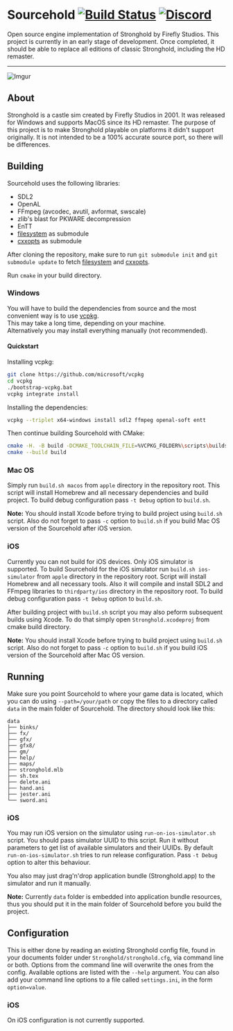 # Sourcehold [![Build Status](https://travis-ci.org/sourcehold/Sourcehold.svg?branch=master)](https://travisci.org/sourcehold/Sourcehold) [![Discord](https://img.shields.io/discord/566293677329219595.svg?color=7389D8&label=%20&logo=discord&logoColor=ffffff)](https://discord.gg/dzdBuNy)

Open source engine implementation of Stronghold by Firefly Studios. This project is currently in an early stage of development. Once completed, it should be able to replace all editions of classic Stronghold, including the HD remaster.

---

![Imgur](https://i.imgur.com/rkk3kAt.png)

## About
Stronghold is a castle sim created by Firefly Studios in 2001. It was released for Windows and supports MacOS since
its HD remaster.
The purpose of this project is to make Stronghold playable on platforms it didn't support originally. It is not intended to be a 100% accurate source port, so there will be differences.

## Building

Sourcehold uses the following libraries:

* SDL2
* OpenAL
* FFmpeg (avcodec, avutil, avformat, swscale)
* zlib's blast for PKWARE decompression
* EnTT
* [filesystem](https://github.com/gulrak/filesystem) as submodule
* [cxxopts](https://github.com/jarro2783/cxxopts) as submodule

After cloning the repository, make sure to run `git submodule init` and `git submodule update` to fetch [filesystem](https://github.com/gulrak/filesystem) and [cxxopts](https://github.com/jarro2783/cxxopts). 

Run `cmake` in your build directory.

### Windows

You will have to build the dependencies from source and the most convenient way is to use [vcpkg](https://docs.microsoft.com/en-us/cpp/build/vcpkg?view=msvc-160).  
This may take a long time, depending on your machine.  
Alternatively you may install everything manually (not recommended).

#### Quickstart

Installing vcpkg:

```bash
git clone https://github.com/microsoft/vcpkg
cd vcpkg
./bootstrap-vcpkg.bat
vcpkg integrate install
```

Installing the dependencies:
```bash
vcpkg --triplet x64-windows install sdl2 ffmpeg openal-soft entt
```

Then continue building Sourcehold with CMake:
```bash
cmake -H. -B build -DCMAKE_TOOLCHAIN_FILE=%VCPKG_FOLDER%\scripts\buildsystems\vcpkg.cmake
cmake --build build
```

### Mac OS
Simply run `build.sh macos` from `apple` directory in the repository root. This script will install Homebrew and all necessary dependencies and build project. To build debug configuration pass `-t Debug` option to `build.sh`.

**Note:** You should install Xcode before trying to build project using `build.sh` script. Also do not forget to pass `-c` option to `build.sh` if you build Mac OS version of the Sourcehold after iOS version.

### iOS
Currently you can not build for iOS devices. Only iOS simulator is supported. To build Sourcehold for the iOS simulator run `build.sh ios-simulator` from `apple` directory in the repository root. Script will install Homebrew and all necessary tools. Also it will compile and install SDL2 and FFmpeg libraries to `thirdparty/ios` directory in the repository root. To build debug configuration pass `-t Debug` option to `build.sh`. 

After building project with `build.sh` script you may also peform subsequent builds using Xcode. To do that simply open `Stronghold.xcodeproj` from cmake build directory.

**Note:** You should install Xcode before trying to build project using `build.sh` script. Also do not forget to pass `-c` option to `build.sh` if you build iOS version of the Sourcehold after Mac OS version.

## Running
Make sure you point Sourcehold to where your game data is located, which you can do using `--path=/your/path` or copy
the files to a directory called `data` in the main folder of Sourcehold. The directory should look like this:

```
data
├── binks/
├── fx/
├── gfx/
├── gfx8/
├── gm/
├── help/
├── maps/
├── stronghold.mlb
├── sh.tex
├── delete.ani
├── hand.ani
├── jester.ani
└── sword.ani
```

### iOS
You may run iOS version on the simulator using `run-on-ios-simulator.sh` script. You should pass simulator UUID to this script. Run it without parameters to get list of available simulators and their UUIDs. By default `run-on-ios-simulator.sh` tries to run release configuration. Pass `-t Debug` option to alter this behaviour.

You also may just drag'n'drop application bundle (Stronghold.app) to the simulator and run it manually.

**Note:** Currently `data` folder is embedded into application bundle resources, thus you should put it in the main folder of Sourcehold before you build the project.

## Configuration
This is either done by reading an existing Stronghold config file, found in your documents folder
under `Stronghold/stronghold.cfg`, via command line or both. Options from the command line will
overwrite the ones from the config. Available options are listed with the `--help` argument. You can also add your command line options to a file called `settings.ini`, in the form `option=value`.

### iOS
On iOS configuration is not currently supported.
